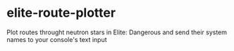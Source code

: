 # elite-route-plotter
Plot routes throught neutron stars in Elite: Dangerous and send their system names to your console's text input
